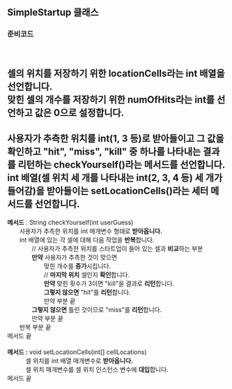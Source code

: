 ## SimpleStartup 클래스
### 준비코드
<br>

셀의 위치를 저장하기 위한 locationCells라는 int 배열을 **선언**합니다.  
맞힌 셀의 개수를 저장하기 위한 numOfHits라는 int를 **선언**하고 값은 0으로 **설정**합니다.
---
사용자가 추측한 위치를 int(1, 3 등)로 받아들이고 그 값을 확인하고 "hit", "miss", "kill" 중 하나를 나타내는 결과를 리턴하는 checkYourself()라는 메서드를 **선언**합니다.  
int 배열(셀 위치 세 개를 나타내는 int(2, 3, 4 등) 세 개가 들어감)을 받아들이는 setLocationCells()라는 세터 메서드를 선언합니다.
---
**메서드** : String checkYourself(int userGuess)  
　　사용자가 추측한 위치를 int 매개변수 형태로 **받아옵니다.**  
　　int 배열에 있는 각 셀에 대해 다음 작업을 **반복**합니다.  
　　　　// 사용자가 추측한 위치를 스타트업이 들어 있는 셀과 **비교**하는 부분  
　　　　**만약** 사용자가 추측한 것이 맞으면  
　　　　　　맞힌 개수를 **증가**시킵니다.  
　　　　　　// **마지막 위치** 셀인지 **확인**합니다.  
　　　　　　**만약** 맞힌 횟수가 3이면 "kill"을 결과로 **리턴**합니다.  
　　　　　　**그렇지 않으면** "hit"를 **리턴**합니다.  
　　　　　　만약 부분 끝  
　　　　**그렇지 않으면** 틀린 것이므로 "miss"를 **리턴**합니다.  
　　　　만약 부분 끝  
　　반복 부분 끝  
메서드 끝  
<br>
**메서드 :** void setLocationCells(int[] cellLocations)  
　　　셀 위치를 int 배열 매개변수로 **받아옵니다.**  
　　　셀 위치 매개변수를 셀 위치 인스턴스 변수에 **대입**합니다.  
메서드 끝
